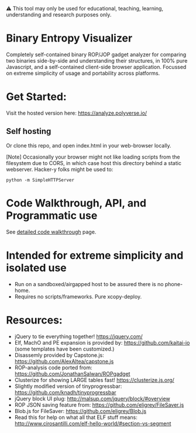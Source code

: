⚠️ This tool may only be used for educational, teaching, learning,
understanding and research purposes only.

# Binary Entropy Visualizer

Completely self-contained binary ROP/JOP gadget analyzer for comparing two binaries
side-by-side and understanding their structures, in 100% pure Javascript, and a self-contained client-side browser application. Focussed on extreme simplicity of usage and portability across platforms.

# Get Started:
Visit the hosted version here: https://analyze.polyverse.io/

## Self hosting

Or clone this repo, and open index.html in your web-browser locally.

[Note] Occasionally your browser might not like loading scripts from the filesystem due to CORS,
in which case host this directory behind a static webserver. Hacker-y folks might
be used to:
```
python -m SimpleHTTPServer
```

# Code Walkthrough, API, and Programmatic use

See [detailed code walkthrough](/docs/code-walkthrough.md) page.

# Intended for extreme simplicity and isolated use

* Run on a sandboxed/airgapped host to be assured there is no phone-home.
* Requires no scripts/frameworks. Pure xcopy-deploy.

# Resources:
* jQuery to tie everything together! https://jquery.com/
* Elf, MachO and PE expansion is provided by: https://github.com/kaitai-io (some templates have been customized.)
* Disassemly provided by Capstone.js: https://github.com/AlexAltea/capstone.js
* ROP-analysis code ported from: https://github.com/JonathanSalwan/ROPgadget
* Clusterize for showing LARGE tables fast! https://clusterize.js.org/
* Slightly modified version of tinyprogressbar: https://github.com/knadh/tinyprogressbar
* jQuery block UI plug: http://malsup.com/jquery/block/#overview
* ROP JSON saving feature from: https://github.com/eligrey/FileSaver.js
* Blob.js for FileSaver: https://github.com/eligrey/Blob.js
* Read this for help on what all that ELF stuff means: http://www.cirosantilli.com/elf-hello-world/#section-vs-segment

